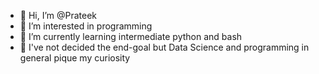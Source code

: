 - 👋 Hi, I’m @Prateek
- 👀 I’m interested in programming
- 🌱 I’m currently learning intermediate python and bash
- 💞️ I've not decided the end-goal but Data Science and programming in general pique my curiosity

<!---
Prateek1410/Prateek1410 is a ✨ special ✨ repository because its `README.md` (this file) appears on your GitHub profile.
You can click the Preview link to take a look at your changes.
--->
